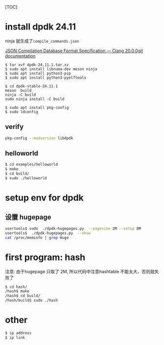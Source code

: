 [TOC]

# install dpdk 24.11

ninja 就生成了`compile_commands.json`

[JSON Compilation Database Format Specification &#8212; Clang 20.0.0git documentation](https://clang.llvm.org/docs/JSONCompilationDatabase.html)

```
$ tar xvf dpdk-24.11.1.tar.xz 
$ sudo apt install libnuma-dev meson ninja
$ sudo apt install python3-pip
$ sudo apt install python3-pyelftools

$ cd dpdk-stable-24.11.1
meson  build
ninja -C build
sudo ninja install -C build

$ sudo apt install pkg-config
$ sudo ldconfig
```

## verify

```bash
pkg-config --modversion libdpdk
```

## helloworld

```bash
$ cd examples/helloworld
$ make
$ cd build/
$ sudo ./helloworld
```

# setup env for dpdk

## 设置 hugepage

```bash
usertools$ sudo  ./dpdk-hugepages.py  --pagesize 2M --setup 8M
usertools$  ./dpdk-hugepages.py  --show
cat /proc/meminfo | grep Huge
```

# first program: hash

注意: 由于hugepage 只取了 2M, 所以代码中注意hashtable 不能太大，否则就失败了

```bash
$ cd hash/
/hash$ make
/hash$ cd build/
/hash/build$ sudo ./hash
```

# other

```bash
$ ip address
$ ip link
```
